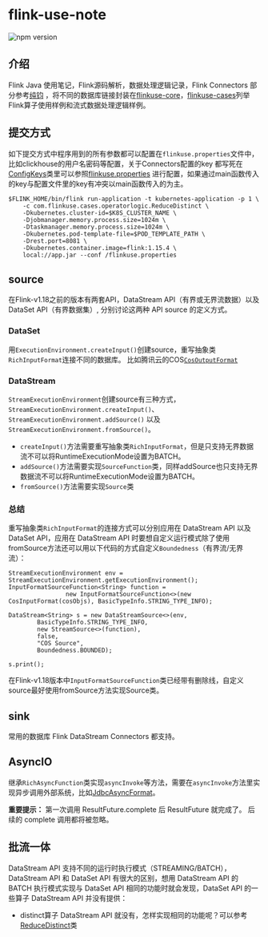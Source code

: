 # flink-use-note

<p align="left">
  <img src="https://img.shields.io/github/stars/benbenhub/flink-use-note?style=social" alt="npm version" />
</p>

## 介绍

Flink Java 使用笔记，Flink源码解析，数据处理逻辑记录，Flink Connectors 部分参考[纯钧](https://github.com/DTStack/chunjun)
，将不同的数据库链接封装在[flinkuse-core](flinkuse-core/src/main/java/com/flinkuse/core)，[flinkuse-cases](flinkuse-cases/src/main/java/com/flinkuse/cases)列举Flink算子使用样例和流式数据处理逻辑样例。

## 提交方式
如下提交方式中程序用到的所有参数都可以配置在`flinkuse.properties`文件中，比如clickhouse的用户名密码等配置，关于Connectors配置的key
都写死在[ConfigKeys](flinkuse-core/src/main/java/com/flinkuse/core/constance/ConfigKeys.java)类里可以参照[flinkuse.properties](flinkuse.properties)
进行配置，如果通过main函数传入的key与配置文件里的key有冲突以main函数传入的为主。

```
$FLINK_HOME/bin/flink run-application -t kubernetes-application -p 1 \
    -c com.flinkuse.cases.operatorlogic.ReduceDistinct \
    -Dkubernetes.cluster-id=$K8S_CLUSTER_NAME \
    -Djobmanager.memory.process.size=1024m \
    -Dtaskmanager.memory.process.size=1024m \
    -Dkubernetes.pod-template-file=$POD_TEMPLATE_PATH \
    -Drest.port=8081 \
    -Dkubernetes.container.image=flink:1.15.4 \
    local://app.jar --conf /flinkuse.properties
```

## source

在Flink-v1.18之前的版本有两套API，DataStream API（有界或无界流数据）以及 DataSet API（有界数据集）,
分别讨论这两种 API source 的定义方式。

### DataSet
用`ExecutionEnvironment.createInput()`创建source，重写抽象类`RichInputFormat`连接不同的数据库。
比如腾讯云的COS[`CosOutputFormat`](flinkuse-core/src/main/java/com/flinkuse/core/connector/cos/CosOutputFormat.java)

### DataStream
`StreamExecutionEnvironment`创建source有三种方式，`StreamExecutionEnvironment.createInput()`、`StreamExecutionEnvironment.addSource()`
以及`StreamExecutionEnvironment.fromSource()`。
- `createInput()`方法需要重写抽象类`RichInputFormat`，但是只支持无界数据流不可以将RuntimeExecutionMode设置为BATCH。
- `addSource()`方法需要实现`SourceFunction`类，同样addSource也只支持无界数据流不可以将RuntimeExecutionMode设置为BATCH。
- `fromSource()`方法需要实现`Source`类

### 总结
重写抽象类`RichInputFormat`的连接方式可以分别应用在 DataStream API 以及 DataSet API，应用在 DataStream API 时要想自定义运行模式除了使用
fromSource方法还可以用以下代码的方式自定义`Boundedness`（有界流/无界流）：
```
StreamExecutionEnvironment env = StreamExecutionEnvironment.getExecutionEnvironment();
InputFormatSourceFunction<String> function =
                new InputFormatSourceFunction<>(new CosInputFormat(cosObjs), BasicTypeInfo.STRING_TYPE_INFO);

DataStream<String> s = new DataStreamSource<>(env,
        BasicTypeInfo.STRING_TYPE_INFO,
        new StreamSource<>(function),
        false,
        "COS Source",
        Boundedness.BOUNDED);
        
s.print();
```
在Flink-v1.18版本中`InputFormatSourceFunction`类已经带有删除线，自定义source最好使用fromSource方法实现Source类。

## sink
常用的数据库 Flink DataStream Connectors 都支持。
## AsyncIO
继承`RichAsyncFunction`类实现`asyncInvoke`等方法，需要在`asyncInvoke`方法里实现异步调用外部系统，比如[JdbcAsyncFormat](flinkuse-core/src/main/java/com/flinkuse/core/connector/jdbc/JdbcAsyncFormat.java)。

**重要提示：** 第一次调用 ResultFuture.complete 后 ResultFuture 就完成了。 后续的 complete 调用都将被忽略。

## 批流一体
DataStream API 支持不同的运行时执行模式（STREAMING/BATCH），DataStream API 和 DataSet API 有很大的区别，想用 DataStream API 的BATCH
执行模式实现与 DataSet API 相同的功能时就会发现，DataSet API 的一些算子 DataStream API 并没有提供：
- distinct算子 DataStream API 就没有，怎样实现相同的功能呢？可以参考[ReduceDistinct](flinkuse-cases/src/main/java/com/flinkuse/cases/operatorlogic/ReduceDistinct.java)类
